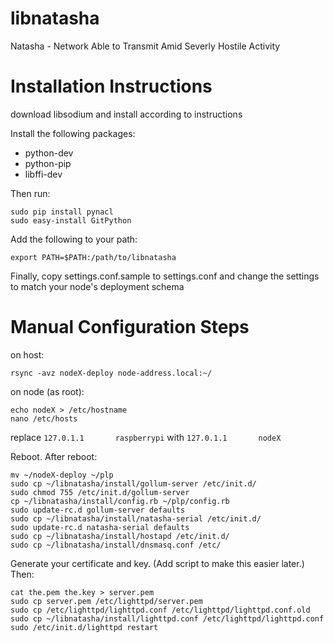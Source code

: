 libnatasha
==========

Natasha - Network Able to Transmit Amid Severly Hostile Activity 


Installation Instructions
=======================

download libsodium and install according to instructions

Install the following packages:
- python-dev
- python-pip
- libffi-dev

Then run:
```
sudo pip install pynacl
sudo easy-install GitPython
```


Add the following to your path:

```
export PATH=$PATH:/path/to/libnatasha
```

Finally, copy settings.conf.sample to settings.conf and change the settings to match your node's deployment schema


Manual Configuration Steps
========================

on host:
```
rsync -avz nodeX-deploy node-address.local:~/
```

on node (as root):
```
echo nodeX > /etc/hostname
nano /etc/hosts
```
replace 
```127.0.1.1       raspberrypi```
with
```127.0.1.1       nodeX```

Reboot. After reboot:

```
mv ~/nodeX-deploy ~/plp
sudo cp ~/libnatasha/install/gollum-server /etc/init.d/
sudo chmod 755 /etc/init.d/gollum-server
cp ~/libnatasha/install/config.rb ~/plp/config.rb
sudo update-rc.d gollum-server defaults
sudo cp ~/libnatasha/install/natasha-serial /etc/init.d/
sudo update-rc.d natasha-serial defaults
sudo cp ~/libnatasha/install/hostapd /etc/init.d/
sudo cp ~/libnatasha/install/dnsmasq.conf /etc/
```

Generate your certificate and key. (Add script to make this easier later.) Then:

```
cat the.pem the.key > server.pem
sudo cp server.pem /etc/lighttpd/server.pem
sudo cp /etc/lighttpd/lighttpd.conf /etc/lighttpd/lighttpd.conf.old
sudo cp ~/libnatasha/install/lighttpd.conf /etc/lighttpd/lighttpd.conf
sudo /etc/init.d/lighttpd restart
```
